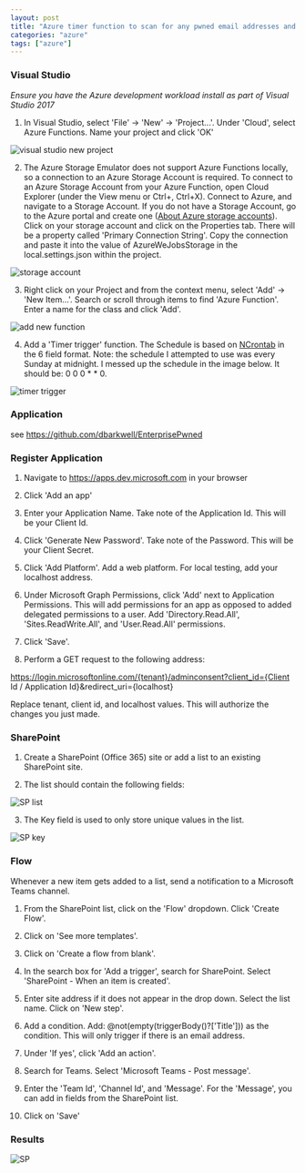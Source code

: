 ```yaml
---
layout: post
title: "Azure timer function to scan for any pwned email addresses and store pwned items in SharePoint list"
categories: "azure"
tags: ["azure"]
---
```


### Visual Studio

_Ensure you have the Azure development workload install as part of Visual Studio 2017_

1. In Visual Studio, select 'File' -> 'New' -> 'Project...'. Under 'Cloud', select Azure Functions. Name your project and click 'OK'

![visual studio new project](/assets/images/posts/2017/11/01/new-project.png "New project")

2. The Azure Storage Emulator does not support Azure Functions locally, so a connection to an Azure Storage Account is required. To connect to an Azure Storage Account from your Azure Function, open Cloud Explorer (under the View menu or Ctrl+\, Ctrl+X). Connect to Azure, and navigate to a Storage Account. If you do not have a Storage Account, go to the Azure portal and create one ([About Azure storage accounts](https://docs.microsoft.com/en-us/azure/storage/common/storage-create-storage-account)). Click on your storage account and click on the Properties tab. There will be a property called 'Primary Connection String'. Copy the connection and paste it into the value of AzureWeJobsStorage in the local.settings.json within the project. 

![storage account](/assets/images/posts/2017/11/01/storage-acct.png "Storage account")

3. Right click on your Project and from the context menu, select 'Add' -> 'New Item...'. Search or scroll through items to find 'Azure Function'. Enter a name for the class and click 'Add'.

![add new function](/assets/images/posts/2017/11/01/function-name.png "New Function")

4. Add a 'Timer trigger' function. The Schedule is based on [NCrontab](https://github.com/atifaziz/NCrontab) in the 6 field format. Note: the schedule I attempted to use was every Sunday at midnight. I messed up the schedule in the image below. It should be: 0 0 0 * * 0.

![timer trigger](/assets/images/posts/2017/11/01/timer-trigger.png "Timer Trigger")

### Application

see https://github.com/dbarkwell/EnterprisePwned

### Register Application

1. Navigate to https://apps.dev.microsoft.com in your browser

2. Click 'Add an app'

3. Enter your Application Name. Take note of the Application Id. This will be your Client Id.

4. Click 'Generate New Password'. Take note of the Password. This will be your Client Secret.

5. Click 'Add Platform'. Add a web platform. For local testing, add your localhost address.

6. Under Microsoft Graph Permissions, click 'Add' next to Application Permissions. This will add permissions for an app as opposed to added delegated permissions to a user. Add 'Directory.Read.All', 'Sites.ReadWrite.All', and 'User.Read.All' permissions.

7. Click 'Save'.

8. Perform a GET request to the following address: 

https://login.microsoftonline.com/{tenant}/adminconsent?client_id={Client Id / Application Id}&redirect_uri={localhost}

Replace tenant, client id, and localhost values. This will authorize the changes you just made.

### SharePoint

1. Create a SharePoint (Office 365) site or add a list to an existing SharePoint site.

2. The list should contain the following fields:

![SP list](/assets/images/posts/2017/11/01/sp-list.png "SharePoint list")

3. The Key field is used to only store unique values in the list.

![SP key](/assets/images/posts/2017/11/01/sp-key.png "SharePoint list key")


### Flow
Whenever a new item gets added to a list, send a notification to a Microsoft Teams channel.


1. From the SharePoint list, click on the 'Flow' dropdown. Click 'Create Flow'.

2. Click on 'See more templates'.

3. Click on 'Create a flow from blank'.

4. In the search box for 'Add a trigger', search for SharePoint. Select 'SharePoint - When an item is created'.

5. Enter site address if it does not appear in the drop down. Select the list name. Click on 'New step'.

6. Add a condition. Add: @not(empty(triggerBody()?['Title'])) as the condition. This will only trigger if there is an email address.

7. Under 'If yes', click 'Add an action'.

8. Search for Teams. Select 'Microsoft Teams - Post message'.

9. Enter the 'Team Id', 'Channel Id', and 'Message'. For the 'Message', you can add in fields from the SharePoint list.

10. Click on 'Save'

### Results

![SP](/assets/images/posts/2017/11/01/sp.png "SharePoint results")



